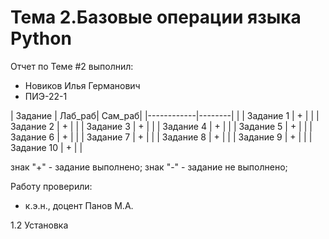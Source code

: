 # Тема 2.Базовые операции языка Python
Отчет по Теме #2 выполнил:
- Новиков Илья Германович
- ПИЭ-22-1

| Задание    | Лаб_раб| Сам_раб|
|------------|--------|        |
| Задание 1  | +      |        |
| Задание 2  | +      |        |
| Задание 3  | +      |        |
| Задание 4  | +      |        |
| Задание 5  | +      |        |
| Задание 6  | +      |        |
| Задание 7  | +      |        |
| Задание 8  | +      |        |
| Задание 9  | +      |        |
| Задание 10 | +      |        |


знак "+" - задание выполнено; знак "-" - задание не выполнено;

Работу проверили:
- к.э.н., доцент Панов М.А.

1.2 Установка


